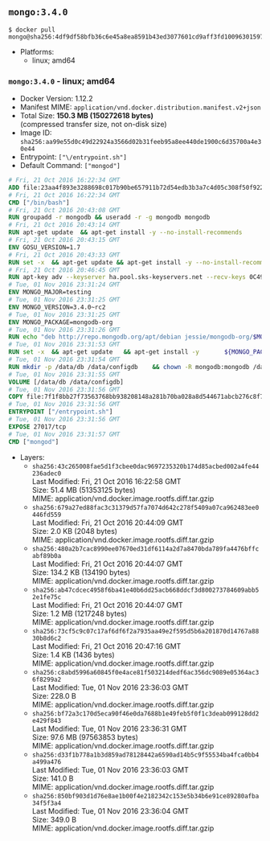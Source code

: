 ## `mongo:3.4.0`

```console
$ docker pull mongo@sha256:4df9df58bfb36c6e45a8ea8591b43ed3077601cd9aff3fd10096301597d93e73
```

-	Platforms:
	-	linux; amd64

### `mongo:3.4.0` - linux; amd64

-	Docker Version: 1.12.2
-	Manifest MIME: `application/vnd.docker.distribution.manifest.v2+json`
-	Total Size: **150.3 MB (150272618 bytes)**  
	(compressed transfer size, not on-disk size)
-	Image ID: `sha256:aa99e55d0c49d22924a3566d02b31feeb95a8ee440de1900c6d35700a4e30e44`
-	Entrypoint: `["\/entrypoint.sh"]`
-	Default Command: `["mongod"]`

```dockerfile
# Fri, 21 Oct 2016 16:22:34 GMT
ADD file:23aa4f893e3288698c017b90be657911b72d54edb3b3a7c4d05c308f50f9228f in / 
# Fri, 21 Oct 2016 16:22:34 GMT
CMD ["/bin/bash"]
# Fri, 21 Oct 2016 20:43:08 GMT
RUN groupadd -r mongodb && useradd -r -g mongodb mongodb
# Fri, 21 Oct 2016 20:43:14 GMT
RUN apt-get update 	&& apt-get install -y --no-install-recommends 		numactl 	&& rm -rf /var/lib/apt/lists/*
# Fri, 21 Oct 2016 20:43:15 GMT
ENV GOSU_VERSION=1.7
# Fri, 21 Oct 2016 20:43:33 GMT
RUN set -x 	&& apt-get update && apt-get install -y --no-install-recommends ca-certificates wget && rm -rf /var/lib/apt/lists/* 	&& wget -O /usr/local/bin/gosu "https://github.com/tianon/gosu/releases/download/$GOSU_VERSION/gosu-$(dpkg --print-architecture)" 	&& wget -O /usr/local/bin/gosu.asc "https://github.com/tianon/gosu/releases/download/$GOSU_VERSION/gosu-$(dpkg --print-architecture).asc" 	&& export GNUPGHOME="$(mktemp -d)" 	&& gpg --keyserver ha.pool.sks-keyservers.net --recv-keys B42F6819007F00F88E364FD4036A9C25BF357DD4 	&& gpg --batch --verify /usr/local/bin/gosu.asc /usr/local/bin/gosu 	&& rm -r "$GNUPGHOME" /usr/local/bin/gosu.asc 	&& chmod +x /usr/local/bin/gosu 	&& gosu nobody true 	&& apt-get purge -y --auto-remove ca-certificates wget
# Fri, 21 Oct 2016 20:46:45 GMT
RUN apt-key adv --keyserver ha.pool.sks-keyservers.net --recv-keys 0C49F3730359A14518585931BC711F9BA15703C6
# Tue, 01 Nov 2016 23:31:24 GMT
ENV MONGO_MAJOR=testing
# Tue, 01 Nov 2016 23:31:25 GMT
ENV MONGO_VERSION=3.4.0~rc2
# Tue, 01 Nov 2016 23:31:25 GMT
ENV MONGO_PACKAGE=mongodb-org
# Tue, 01 Nov 2016 23:31:26 GMT
RUN echo "deb http://repo.mongodb.org/apt/debian jessie/mongodb-org/$MONGO_MAJOR main" > /etc/apt/sources.list.d/mongodb-org.list
# Tue, 01 Nov 2016 23:31:53 GMT
RUN set -x 	&& apt-get update 	&& apt-get install -y 		${MONGO_PACKAGE}=$MONGO_VERSION 		${MONGO_PACKAGE}-server=$MONGO_VERSION 		${MONGO_PACKAGE}-shell=$MONGO_VERSION 		${MONGO_PACKAGE}-mongos=$MONGO_VERSION 		${MONGO_PACKAGE}-tools=$MONGO_VERSION 	&& rm -rf /var/lib/apt/lists/* 	&& rm -rf /var/lib/mongodb 	&& mv /etc/mongod.conf /etc/mongod.conf.orig
# Tue, 01 Nov 2016 23:31:54 GMT
RUN mkdir -p /data/db /data/configdb 	&& chown -R mongodb:mongodb /data/db /data/configdb
# Tue, 01 Nov 2016 23:31:55 GMT
VOLUME [/data/db /data/configdb]
# Tue, 01 Nov 2016 23:31:56 GMT
COPY file:7f1f8bb27f73563768bb938208148a281b70ba028a8d544671abcb276c8f741c in /entrypoint.sh 
# Tue, 01 Nov 2016 23:31:56 GMT
ENTRYPOINT ["/entrypoint.sh"]
# Tue, 01 Nov 2016 23:31:56 GMT
EXPOSE 27017/tcp
# Tue, 01 Nov 2016 23:31:57 GMT
CMD ["mongod"]
```

-	Layers:
	-	`sha256:43c265008fae5d1f3cbee0dac9697235320b174d85acbed002a4fe44236adec0`  
		Last Modified: Fri, 21 Oct 2016 16:22:58 GMT  
		Size: 51.4 MB (51353125 bytes)  
		MIME: application/vnd.docker.image.rootfs.diff.tar.gzip
	-	`sha256:679a27ed88fac3c31379d57fa7074d642c278f5409a07ca962483ee0446fd559`  
		Last Modified: Fri, 21 Oct 2016 20:44:09 GMT  
		Size: 2.0 KB (2048 bytes)  
		MIME: application/vnd.docker.image.rootfs.diff.tar.gzip
	-	`sha256:480a2b7cac8990ee07670ed31df6114a2d7a8470bda789fa4476bffcabf89b0a`  
		Last Modified: Fri, 21 Oct 2016 20:44:07 GMT  
		Size: 134.2 KB (134190 bytes)  
		MIME: application/vnd.docker.image.rootfs.diff.tar.gzip
	-	`sha256:ab47cdcec4958f6ba41e40b6dd25acb668ddcf3d800273784609abb52e1fe75c`  
		Last Modified: Fri, 21 Oct 2016 20:44:07 GMT  
		Size: 1.2 MB (1217248 bytes)  
		MIME: application/vnd.docker.image.rootfs.diff.tar.gzip
	-	`sha256:73cf5c9c07c17af6df6f2a7935aa49e2f595d5b6a201870d14767a8830b8d6c2`  
		Last Modified: Fri, 21 Oct 2016 20:47:16 GMT  
		Size: 1.4 KB (1436 bytes)  
		MIME: application/vnd.docker.image.rootfs.diff.tar.gzip
	-	`sha256:c8abd5996a60845f0e4ace81f503214dedf6ac356dc9089e05364ac36f8299a2`  
		Last Modified: Tue, 01 Nov 2016 23:36:03 GMT  
		Size: 228.0 B  
		MIME: application/vnd.docker.image.rootfs.diff.tar.gzip
	-	`sha256:bf72a3c170d5eca90f46e0da7688b1e49feb5f0f1c3deab099128dd2e429f843`  
		Last Modified: Tue, 01 Nov 2016 23:36:31 GMT  
		Size: 97.6 MB (97563853 bytes)  
		MIME: application/vnd.docker.image.rootfs.diff.tar.gzip
	-	`sha256:d33f1b778a1b3d859ad78128442a6590ad14b5c9f55534ba4fca0bb4a499a476`  
		Last Modified: Tue, 01 Nov 2016 23:36:03 GMT  
		Size: 141.0 B  
		MIME: application/vnd.docker.image.rootfs.diff.tar.gzip
	-	`sha256:850bf903d1d76e8ae1b00f4e2182342c153e5b34b6e91ce89280afba34f5f3a4`  
		Last Modified: Tue, 01 Nov 2016 23:36:04 GMT  
		Size: 349.0 B  
		MIME: application/vnd.docker.image.rootfs.diff.tar.gzip
